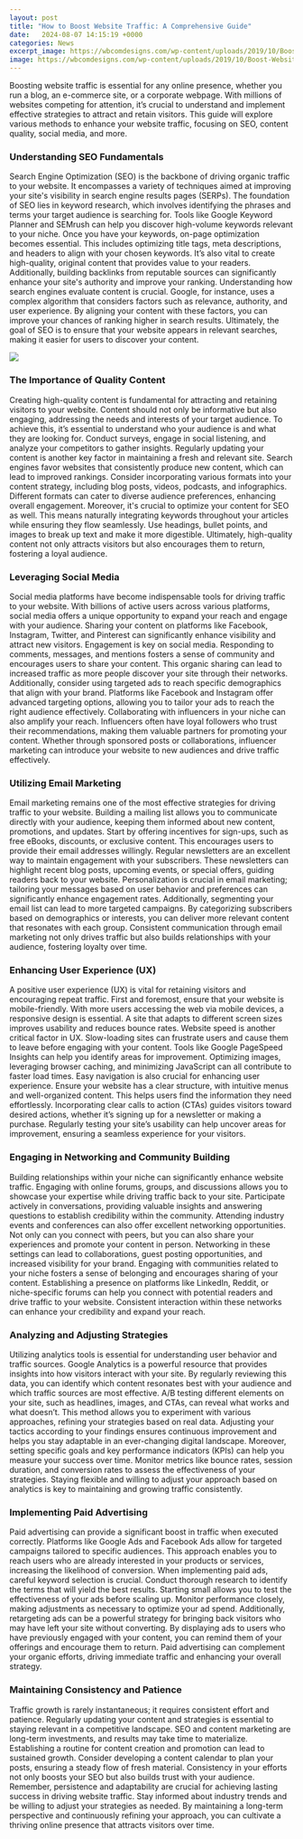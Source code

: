 ```yaml
---
layout: post
title: "How to Boost Website Traffic: A Comprehensive Guide"
date:   2024-08-07 14:15:19 +0000
categories: News
excerpt_image: https://wbcomdesigns.com/wp-content/uploads/2019/10/Boost-Website-Traffic-1.jpg
image: https://wbcomdesigns.com/wp-content/uploads/2019/10/Boost-Website-Traffic-1.jpg
---
```


Boosting website traffic is essential for any online presence, whether you run a blog, an e-commerce site, or a corporate webpage. With millions of websites competing for attention, it’s crucial to understand and implement effective strategies to attract and retain visitors. This guide will explore various methods to enhance your website traffic, focusing on SEO, content quality, social media, and more.
### Understanding SEO Fundamentals
Search Engine Optimization (SEO) is the backbone of driving organic traffic to your website. It encompasses a variety of techniques aimed at improving your site's visibility in search engine results pages (SERPs). The foundation of SEO lies in keyword research, which involves identifying the phrases and terms your target audience is searching for. Tools like Google Keyword Planner and SEMrush can help you discover high-volume keywords relevant to your niche.
Once you have your keywords, on-page optimization becomes essential. This includes optimizing title tags, meta descriptions, and headers to align with your chosen keywords. It’s also vital to create high-quality, original content that provides value to your readers. Additionally, building backlinks from reputable sources can significantly enhance your site's authority and improve your ranking.
Understanding how search engines evaluate content is crucial. Google, for instance, uses a complex algorithm that considers factors such as relevance, authority, and user experience. By aligning your content with these factors, you can improve your chances of ranking higher in search results. Ultimately, the goal of SEO is to ensure that your website appears in relevant searches, making it easier for users to discover your content.

![](https://wbcomdesigns.com/wp-content/uploads/2019/10/Boost-Website-Traffic-1.jpg)
### The Importance of Quality Content
Creating high-quality content is fundamental for attracting and retaining visitors to your website. Content should not only be informative but also engaging, addressing the needs and interests of your target audience. To achieve this, it’s essential to understand who your audience is and what they are looking for. Conduct surveys, engage in social listening, and analyze your competitors to gather insights.
Regularly updating your content is another key factor in maintaining a fresh and relevant site. Search engines favor websites that consistently produce new content, which can lead to improved rankings. Consider incorporating various formats into your content strategy, including blog posts, videos, podcasts, and infographics. Different formats can cater to diverse audience preferences, enhancing overall engagement.
Moreover, it's crucial to optimize your content for SEO as well. This means naturally integrating keywords throughout your articles while ensuring they flow seamlessly. Use headings, bullet points, and images to break up text and make it more digestible. Ultimately, high-quality content not only attracts visitors but also encourages them to return, fostering a loyal audience.
### Leveraging Social Media
Social media platforms have become indispensable tools for driving traffic to your website. With billions of active users across various platforms, social media offers a unique opportunity to expand your reach and engage with your audience. Sharing your content on platforms like Facebook, Instagram, Twitter, and Pinterest can significantly enhance visibility and attract new visitors.
Engagement is key on social media. Responding to comments, messages, and mentions fosters a sense of community and encourages users to share your content. This organic sharing can lead to increased traffic as more people discover your site through their networks. Additionally, consider using targeted ads to reach specific demographics that align with your brand. Platforms like Facebook and Instagram offer advanced targeting options, allowing you to tailor your ads to reach the right audience effectively.
Collaborating with influencers in your niche can also amplify your reach. Influencers often have loyal followers who trust their recommendations, making them valuable partners for promoting your content. Whether through sponsored posts or collaborations, influencer marketing can introduce your website to new audiences and drive traffic effectively.
### Utilizing Email Marketing
Email marketing remains one of the most effective strategies for driving traffic to your website. Building a mailing list allows you to communicate directly with your audience, keeping them informed about new content, promotions, and updates. Start by offering incentives for sign-ups, such as free eBooks, discounts, or exclusive content. This encourages users to provide their email addresses willingly.
Regular newsletters are an excellent way to maintain engagement with your subscribers. These newsletters can highlight recent blog posts, upcoming events, or special offers, guiding readers back to your website. Personalization is crucial in email marketing; tailoring your messages based on user behavior and preferences can significantly enhance engagement rates.
Additionally, segmenting your email list can lead to more targeted campaigns. By categorizing subscribers based on demographics or interests, you can deliver more relevant content that resonates with each group. Consistent communication through email marketing not only drives traffic but also builds relationships with your audience, fostering loyalty over time.
### Enhancing User Experience (UX)
A positive user experience (UX) is vital for retaining visitors and encouraging repeat traffic. First and foremost, ensure that your website is mobile-friendly. With more users accessing the web via mobile devices, a responsive design is essential. A site that adapts to different screen sizes improves usability and reduces bounce rates.
Website speed is another critical factor in UX. Slow-loading sites can frustrate users and cause them to leave before engaging with your content. Tools like Google PageSpeed Insights can help you identify areas for improvement. Optimizing images, leveraging browser caching, and minimizing JavaScript can all contribute to faster load times.
Easy navigation is also crucial for enhancing user experience. Ensure your website has a clear structure, with intuitive menus and well-organized content. This helps users find the information they need effortlessly. Incorporating clear calls to action (CTAs) guides visitors toward desired actions, whether it’s signing up for a newsletter or making a purchase. Regularly testing your site’s usability can help uncover areas for improvement, ensuring a seamless experience for your visitors.
### Engaging in Networking and Community Building
Building relationships within your niche can significantly enhance website traffic. Engaging with online forums, groups, and discussions allows you to showcase your expertise while driving traffic back to your site. Participate actively in conversations, providing valuable insights and answering questions to establish credibility within the community.
Attending industry events and conferences can also offer excellent networking opportunities. Not only can you connect with peers, but you can also share your experiences and promote your content in person. Networking in these settings can lead to collaborations, guest posting opportunities, and increased visibility for your brand.
Engaging with communities related to your niche fosters a sense of belonging and encourages sharing of your content. Establishing a presence on platforms like LinkedIn, Reddit, or niche-specific forums can help you connect with potential readers and drive traffic to your website. Consistent interaction within these networks can enhance your credibility and expand your reach.
### Analyzing and Adjusting Strategies
Utilizing analytics tools is essential for understanding user behavior and traffic sources. Google Analytics is a powerful resource that provides insights into how visitors interact with your site. By regularly reviewing this data, you can identify which content resonates best with your audience and which traffic sources are most effective.
A/B testing different elements on your site, such as headlines, images, and CTAs, can reveal what works and what doesn’t. This method allows you to experiment with various approaches, refining your strategies based on real data. Adjusting your tactics according to your findings ensures continuous improvement and helps you stay adaptable in an ever-changing digital landscape.
Moreover, setting specific goals and key performance indicators (KPIs) can help you measure your success over time. Monitor metrics like bounce rates, session duration, and conversion rates to assess the effectiveness of your strategies. Staying flexible and willing to adjust your approach based on analytics is key to maintaining and growing traffic consistently.
### Implementing Paid Advertising
Paid advertising can provide a significant boost in traffic when executed correctly. Platforms like Google Ads and Facebook Ads allow for targeted campaigns tailored to specific audiences. This approach enables you to reach users who are already interested in your products or services, increasing the likelihood of conversion.
When implementing paid ads, careful keyword selection is crucial. Conduct thorough research to identify the terms that will yield the best results. Starting small allows you to test the effectiveness of your ads before scaling up. Monitor performance closely, making adjustments as necessary to optimize your ad spend.
Additionally, retargeting ads can be a powerful strategy for bringing back visitors who may have left your site without converting. By displaying ads to users who have previously engaged with your content, you can remind them of your offerings and encourage them to return. Paid advertising can complement your organic efforts, driving immediate traffic and enhancing your overall strategy.
### Maintaining Consistency and Patience
Traffic growth is rarely instantaneous; it requires consistent effort and patience. Regularly updating your content and strategies is essential to staying relevant in a competitive landscape. SEO and content marketing are long-term investments, and results may take time to materialize.
Establishing a routine for content creation and promotion can lead to sustained growth. Consider developing a content calendar to plan your posts, ensuring a steady flow of fresh material. Consistency in your efforts not only boosts your SEO but also builds trust with your audience.
Remember, persistence and adaptability are crucial for achieving lasting success in driving website traffic. Stay informed about industry trends and be willing to adjust your strategies as needed. By maintaining a long-term perspective and continuously refining your approach, you can cultivate a thriving online presence that attracts visitors over time.